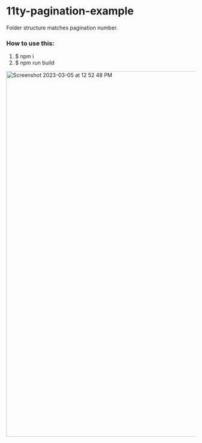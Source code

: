# 11ty-pagination-example

Folder structure matches pagination number.

### How to use this:

1. $ npm i
1. $ npm run build

<img width="973" alt="Screenshot 2023-03-05 at 12 52 48 PM" src="https://user-images.githubusercontent.com/216262/222977230-2e622111-62dc-4199-8ba0-a36793f49c3d.png">
